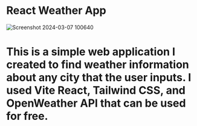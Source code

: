 # React Weather App


![Screenshot 2024-03-07 100640](https://github.com/pasan2002/React_Weather_App/assets/115849043/12ec66d2-204b-47f7-ae31-79804e455a1f)

# This is a simple web application I created to find weather information about any city that the user inputs. I used Vite React, Tailwind CSS, and OpenWeather API that can be used for free.
